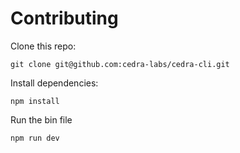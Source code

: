 # Contributing

Clone this repo:

```
git clone git@github.com:cedra-labs/cedra-cli.git
```

Install dependencies:

```
npm install
```

Run the bin file

```
npm run dev
```
